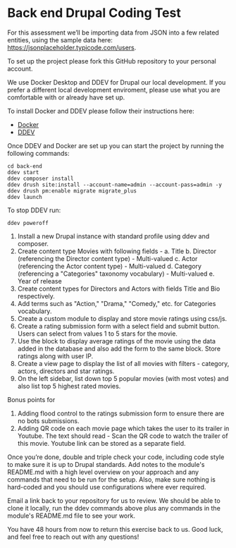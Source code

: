 # Back end Drupal Coding Test

For this assessment we’ll be importing data from JSON into a few related entities, using the sample data here: https://jsonplaceholder.typicode.com/users.

To set up the project please fork this GitHub repository to your personal account.  

We use Docker Desktop and DDEV for Drupal our local development. If you prefer a different local development enviroment, please use what you are comfortable with or already have set up.

To install Docker and DDEV please follow their instructions here: 
* [Docker](https://ddev.readthedocs.io/en/latest/users/install/docker-installation/)
* [DDEV](https://ddev.readthedocs.io/en/latest/users/install/ddev-installation/)

Once DDEV and Docker are set up you can start the project by running the following commands:

```
cd back-end
ddev start
ddev composer install
ddev drush site:install --account-name=admin --account-pass=admin -y
ddev drush pm:enable migrate migrate_plus
ddev launch
```

To stop DDEV run:
```
ddev poweroff
```

1. Install a new Drupal instance with standard profile using ddev and composer.
2. Create content type Movies with following fields -
  a. Title
  b. Director  (referencing the Director content type) - Multi-valued
  c. Actor (referencing the Actor content type) - Multi-valued
  d. Category (referencing a "Categories" taxonomy vocabulary) - Multi-valued
  e. Year of release
3. Create content types for Directors and Actors with fields Title and Bio respectively.
4. Add terms such as "Action," "Drama," "Comedy," etc. for Categories vocabulary.
5. Create a custom module to display and store movie ratings using css/js.
6. Create a rating submission form with a select field and submit button. Users can select from values 1 to 5 stars for the movie.
7. Use the block to display average ratings of the movie using the data added in the database and also add the form to the same block.
  Store ratings along with user IP.
8. Create a view page to display the list of all movies with filters - category, actors, directors and star ratings.
9. On the left sidebar, list down top 5 popular movies (with most votes) and also list top 5 highest rated movies.

Bonus points for
  1. Adding flood control to the ratings submission form to ensure there are no bots submissions.
  2. Adding QR code on each movie page which takes the user to its trailer in Youtube. The text should read - Scan the QR code to watch the trailer of this movie. Youtube link can be stored as a separate field.


Once you’re done, double and triple check your code, including code style to make sure it is up to Drupal standards. Add notes to the module's README.md with a high level overview on your approach and any commands that need to be run for the setup. Also, make sure nothing is hard-coded and you should use configurations where ever required.

Email a link back to your repository for us to review. We should be able to clone it locally, run the ddev commands above plus any commands in the module's README.md file to see your work.

You have 48 hours from now to return this exercise back to us. Good luck, and feel free to reach out with any questions!